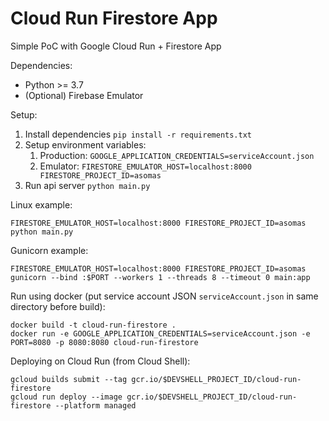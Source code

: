 # Cloud Run Firestore App

Simple PoC with Google Cloud Run + Firestore App

Dependencies:
* Python >= 3.7
* (Optional) Firebase Emulator

Setup:
1. Install dependencies `pip install -r requirements.txt`
2. Setup environment variables:
   1. Production: `GOOGLE_APPLICATION_CREDENTIALS=serviceAccount.json`
   2. Emulator: `FIRESTORE_EMULATOR_HOST=localhost:8000 FIRESTORE_PROJECT_ID=asomas`
3. Run api server `python main.py`

Linux example:
```
FIRESTORE_EMULATOR_HOST=localhost:8000 FIRESTORE_PROJECT_ID=asomas python main.py
```

Gunicorn example:
```
FIRESTORE_EMULATOR_HOST=localhost:8000 FIRESTORE_PROJECT_ID=asomas gunicorn --bind :$PORT --workers 1 --threads 8 --timeout 0 main:app
```

Run using docker (put service account JSON `serviceAccount.json` in same directory before build):
```
docker build -t cloud-run-firestore .
docker run -e GOOGLE_APPLICATION_CREDENTIALS=serviceAccount.json -e PORT=8080 -p 8080:8080 cloud-run-firestore
```

Deploying on Cloud Run (from Cloud Shell):
```
gcloud builds submit --tag gcr.io/$DEVSHELL_PROJECT_ID/cloud-run-firestore
gcloud run deploy --image gcr.io/$DEVSHELL_PROJECT_ID/cloud-run-firestore --platform managed
```